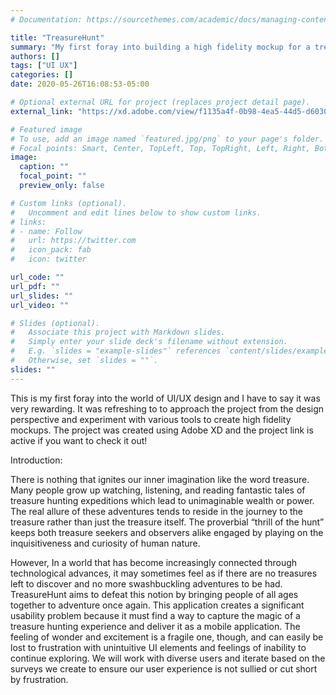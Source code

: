 ```yaml
---
# Documentation: https://sourcethemes.com/academic/docs/managing-content/

title: "TreasureHunt"
summary: "My first foray into building a high fidelity mockup for a treasure hunting mobile application with Adobe XD. Check it out! "
authors: []
tags: ["UI UX"]
categories: []
date: 2020-05-26T16:08:53-05:00

# Optional external URL for project (replaces project detail page).
external_link: "https://xd.adobe.com/view/f1135a4f-0b98-4ea5-44d5-d6030aaeb56c-8722/?fullscreen"

# Featured image
# To use, add an image named `featured.jpg/png` to your page's folder.
# Focal points: Smart, Center, TopLeft, Top, TopRight, Left, Right, BottomLeft, Bottom, BottomRight.
image:
  caption: ""
  focal_point: ""
  preview_only: false

# Custom links (optional).
#   Uncomment and edit lines below to show custom links.
# links:
# - name: Follow
#   url: https://twitter.com
#   icon_pack: fab
#   icon: twitter

url_code: ""
url_pdf: ""
url_slides: ""
url_video: ""

# Slides (optional).
#   Associate this project with Markdown slides.
#   Simply enter your slide deck's filename without extension.
#   E.g. `slides = "example-slides"` references `content/slides/example-slides.md`.
#   Otherwise, set `slides = ""`.
slides: ""
---
```

This is my first foray into the world of UI/UX design and I have to say it was very rewarding. It was refreshing to to approach the project from the design perspective and experiment with various tools to create high fidelity mockups. The project was created using Adobe XD and the project link is active if you want to check it out!

Introduction:

There is nothing that ignites our inner imagination like the word treasure. Many people grow up watching, listening, and reading fantastic tales of treasure hunting expeditions which lead to unimaginable wealth or power. The real allure of these adventures tends to reside in the journey to the treasure rather than just the treasure itself. The proverbial “thrill of the hunt” keeps both treasure seekers and observers alike engaged by playing on the inquisitiveness and curiosity of human nature.

However, In a world that has become increasingly connected through technological advances, it may sometimes feel as if there are no treasures left to discover and no more swashbuckling adventures to be had. TreasureHunt aims to defeat this notion by bringing people of all ages together to adventure once again. This application creates a significant usability problem because it must find a way to capture the magic of a treasure hunting experience and deliver it as a mobile application. The feeling of wonder and excitement is a fragile one, though, and can easily be lost to frustration with unintuitive UI elements and feelings of inability to continue exploring. We will work with diverse users and iterate based on the surveys we create to ensure our user experience is not sullied or cut short by frustration.